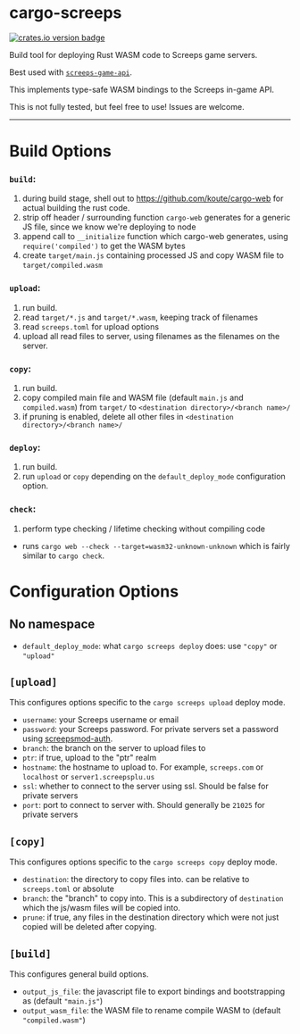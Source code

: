 cargo-screeps
=============

[![crates.io version badge][cratesio-badge]][crate]

Build tool for deploying Rust WASM code to Screeps game servers.

Best used with [`screeps-game-api`].

This implements type-safe WASM bindings to the Screeps in-game API.

This is not fully tested, but feel free to use! Issues are welcome.

---

# Build Options

### `build`:

1. during build stage, shell out to https://github.com/koute/cargo-web for actual building the rust code.
2. strip off header / surrounding function `cargo-web` generates for a generic JS file, since we know we're deploying to node
3. append call to `__initialize` function which cargo-web generates, using `require('compiled')` to get the WASM bytes
4. create `target/main.js` containing processed JS and copy WASM file to `target/compiled.wasm`

### `upload`:

1. run build.
2. read `target/*.js` and `target/*.wasm`, keeping track of filenames
3. read `screeps.toml` for upload options
4. upload all read files to server, using filenames as the filenames on the server.

### `copy`:

1. run build.
2. copy compiled main file and WASM file (default `main.js` and `compiled.wasm`) from `target/` to `<destination directory>/<branch name>/`
3. if pruning is enabled, delete all other files in `<destination directory>/<branch name>/`

### `deploy`:

1. run build.
2. run `upload` or `copy` depending on the `default_deploy_mode` configuration option.

### `check`:

1. perform type checking / lifetime checking without compiling code
  - runs `cargo web --check --target=wasm32-unknown-unknown` which is fairly similar to
    `cargo check`.

# Configuration Options

## No namespace

- `default_deploy_mode`: what `cargo screeps deploy` does: use `"copy"` or `"upload"`

## `[upload]`

This configures options specific to the `cargo screeps upload` deploy mode.

- `username`: your Screeps username or email
- `password`: your Screeps password. For private servers set a password using [screepsmod-auth].
- `branch`: the branch on the server to upload files to
- `ptr`: if true, upload to the "ptr" realm
- `hostname`: the hostname to upload to. For example, `screeps.com` or `localhost` or `server1.screepsplu.us`
- `ssl`: whether to connect to the server using ssl. Should be false for private servers
- `port`: port to connect to server with. Should generally be `21025` for private servers

## `[copy]`

This configures options specific to the `cargo screeps copy` deploy mode.

- `destination`: the directory to copy files into. can be relative to `screeps.toml` or absolute
- `branch`: the "branch" to copy into. This is a subdirectory of `destination` which the js/wasm files will be copied into.
- `prune`: if true, any files in the destination directory which were not just copied will be deleted after copying.

## `[build]`

This configures general build options.

- `output_js_file`: the javascript file to export bindings and bootstrapping as (default `"main.js"`)
- `output_wasm_file`: the WASM file to rename compile WASM to (default `"compiled.wasm"`)

[cratesio-badge]: http://meritbadge.herokuapp.com/cargo-screeps
[crate]: https://crates.io/crates/cargo-screeps/
[`screeps-game-api`]: https://github.com/daboross/screeps-in-rust-via-wasm/
[screepsmod-auth]: https://www.npmjs.com/package/screepsmod-auth

